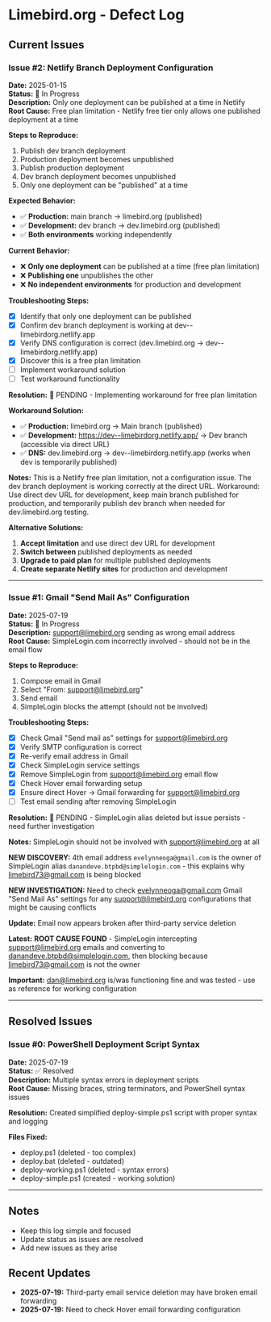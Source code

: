 # Limebird.org - Defect Log

## Current Issues

### Issue #2: Netlify Branch Deployment Configuration
**Date:** 2025-01-15  
**Status:** 🔄 In Progress  
**Description:** Only one deployment can be published at a time in Netlify  
**Root Cause:** Free plan limitation - Netlify free tier only allows one published deployment at a time

**Steps to Reproduce:** 
1. Publish dev branch deployment
2. Production deployment becomes unpublished
3. Publish production deployment
4. Dev branch deployment becomes unpublished
5. Only one deployment can be "published" at a time

**Expected Behavior:**
- ✅ **Production:** main branch → limebird.org (published)
- ✅ **Development:** dev branch → dev.limebird.org (published)
- ✅ **Both environments** working independently

**Current Behavior:**
- ❌ **Only one deployment** can be published at a time (free plan limitation)
- ❌ **Publishing one** unpublishes the other
- ❌ **No independent environments** for production and development

**Troubleshooting Steps:**
- [x] Identify that only one deployment can be published
- [x] Confirm dev branch deployment is working at dev--limebirdorg.netlify.app
- [x] Verify DNS configuration is correct (dev.limebird.org → dev--limebirdorg.netlify.app)
- [x] Discover this is a free plan limitation
- [ ] Implement workaround solution
- [ ] Test workaround functionality

**Resolution:** 🔄 PENDING - Implementing workaround for free plan limitation

**Workaround Solution:**
- ✅ **Production:** limebird.org → Main branch (published)
- ✅ **Development:** https://dev--limebirdorg.netlify.app/ → Dev branch (accessible via direct URL)
- ✅ **DNS:** dev.limebird.org → dev--limebirdorg.netlify.app (works when dev is temporarily published)

**Notes:** This is a Netlify free plan limitation, not a configuration issue. The dev branch deployment is working correctly at the direct URL. Workaround: Use direct dev URL for development, keep main branch published for production, and temporarily publish dev branch when needed for dev.limebird.org testing.

**Alternative Solutions:**
1. **Accept limitation** and use direct dev URL for development
2. **Switch between** published deployments as needed
3. **Upgrade to paid plan** for multiple published deployments
4. **Create separate Netlify sites** for production and development

---

### Issue #1: Gmail "Send Mail As" Configuration
**Date:** 2025-07-19  
**Status:** 🔄 In Progress  
**Description:** support@limebird.org sending as wrong email address  
**Root Cause:** SimpleLogin.com incorrectly involved - should not be in the email flow

**Steps to Reproduce:** 
1. Compose email in Gmail
2. Select "From: support@limebird.org"
3. Send email
4. SimpleLogin blocks the attempt (should not be involved)

**Troubleshooting Steps:**
- [x] Check Gmail "Send mail as" settings for support@limebird.org
- [x] Verify SMTP configuration is correct
- [x] Re-verify email address in Gmail
- [x] Check SimpleLogin service settings
- [x] Remove SimpleLogin from support@limebird.org email flow
- [x] Check Hover email forwarding setup
- [x] Ensure direct Hover → Gmail forwarding for support@limebird.org
- [ ] Test email sending after removing SimpleLogin

**Resolution:** 🔄 PENDING - SimpleLogin alias deleted but issue persists - need further investigation

**Notes:** SimpleLogin should not be involved with support@limebird.org at all

**NEW DISCOVERY:** 4th email address `evelynneoga@gmail.com` is the owner of SimpleLogin alias `danandeve.btpbd@simplelogin.com` - this explains why limebird73@gmail.com is being blocked

**NEW INVESTIGATION:** Need to check evelynneoga@gmail.com Gmail "Send Mail As" settings for any support@limebird.org configurations that might be causing conflicts

**Update:** Email now appears broken after third-party service deletion

**Latest:** **ROOT CAUSE FOUND** - SimpleLogin intercepting support@limebird.org emails and converting to danandeve.btpbd@simplelogin.com, then blocking because limebird73@gmail.com is not the owner

**Important:** dan@limebird.org is/was functioning fine and was tested - use as reference for working configuration

---

## Resolved Issues

### Issue #0: PowerShell Deployment Script Syntax
**Date:** 2025-07-19  
**Status:** ✅ Resolved  
**Description:** Multiple syntax errors in deployment scripts  
**Root Cause:** Missing braces, string terminators, and PowerShell syntax issues

**Resolution:** Created simplified deploy-simple.ps1 script with proper syntax and logging

**Files Fixed:**
- deploy.ps1 (deleted - too complex)
- deploy.bat (deleted - outdated)
- deploy-working.ps1 (deleted - syntax errors)
- deploy-simple.ps1 (created - working solution)

---

## Notes
- Keep this log simple and focused
- Update status as issues are resolved
- Add new issues as they arise

## Recent Updates
- **2025-07-19:** Third-party email service deletion may have broken email forwarding
- **2025-07-19:** Need to check Hover email forwarding configuration 